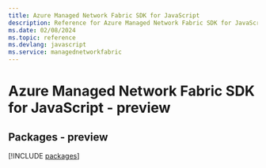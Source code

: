```yaml
---
title: Azure Managed Network Fabric SDK for JavaScript
description: Reference for Azure Managed Network Fabric SDK for JavaScript
ms.date: 02/08/2024
ms.topic: reference
ms.devlang: javascript
ms.service: managednetworkfabric
---
```

# Azure Managed Network Fabric SDK for JavaScript - preview
## Packages - preview
[!INCLUDE [packages](managed-network-fabric-index.md)]